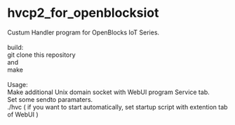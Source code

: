 # hvcp2_for_openblocksiot

Custum Handler program for OpenBlocks IoT Series.<br>
<br>
build:<br>
git clone this repository<br>
and<br>
make<br>
<br>
Usage:<br>
Make additional Unix domain socket with WebUI program Service tab.<br>
Set some sendto paramaters.<br>
./hvc ( if you want to start automatically, set startup script with extention tab of WebUI )<br>
